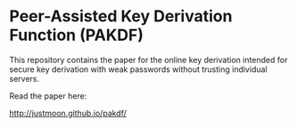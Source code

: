 # Peer-Assisted Key Derivation Function (PAKDF)

This repository contains the paper for the online key derivation intended for
secure key derivation with weak passwords without trusting individual servers.

Read the paper here:

http://justmoon.github.io/pakdf/
